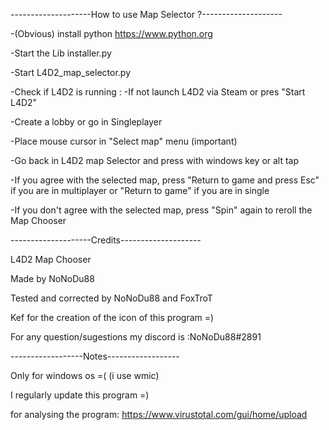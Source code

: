 --------------------How to use Map Selector ?--------------------

-(Obvious) install python https://www.python.org

-Start the Lib installer.py

-Start L4D2_map_selector.py

-Check if L4D2 is running :
   -If not launch L4D2 via Steam or pres "Start L4D2"

-Create a lobby or go in Singleplayer

-Place mouse cursor in "Select map" menu (important)

-Go back in L4D2 map Selector and press with windows key or alt tap

-If you agree with the selected map, press "Return to game and press Esc" if you are in multiplayer or "Return to game" if you are in single

-If you don't agree with the selected map, press "Spin" again to reroll the Map Chooser

--------------------Credits--------------------

L4D2 Map Chooser

Made by NoNoDu88

Tested and corrected by NoNoDu88 and FoxTroT

Kef for the creation of the icon of this program =)

For any question/sugestions my discord is :NoNoDu88#2891

------------------Notes------------------

Only for windows os =( (i use wmic)

I regularly update this program =)

for analysing the program: https://www.virustotal.com/gui/home/upload
